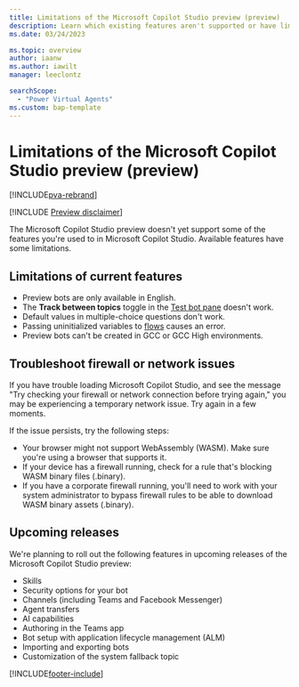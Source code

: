 ```yaml
---
title: Limitations of the Microsoft Copilot Studio preview (preview)
description: Learn which existing features aren't supported or have limitations in Microsoft Copilot Studio preview.
ms.date: 03/24/2023

ms.topic: overview
author: iaanw
ms.author: iawilt
manager: leeclontz

searchScope:
  - "Power Virtual Agents"
ms.custom: bap-template
---
```


# Limitations of the Microsoft Copilot Studio preview (preview)

[!INCLUDE[pva-rebrand](includes/pva-rebrand.md)]

[!INCLUDE [Preview disclaimer](includes/public-preview-disclaimer.md)]

The Microsoft Copilot Studio preview doesn't yet support some of the features you're used to in Microsoft Copilot Studio. Available features have some limitations.

## Limitations of current features

- Preview bots are only available in English.
- The **Track between topics** toggle in the [Test bot pane](authoring-test-bot.md) doesn't work.
- Default values in multiple-choice questions don't work.
- Passing uninitialized variables to [flows](advanced-flow.md) causes an error.
- Preview bots can't be created in GCC or GCC High environments.

## Troubleshoot firewall or network issues

If you have trouble loading Microsoft Copilot Studio, and see the message "Try checking your firewall or network connection before trying again," you may be experiencing a temporary network issue. Try again in a few moments.

If the issue persists, try the following steps:

- Your browser might not support WebAssembly (WASM). Make sure you're using a browser that supports it.
- If your device has a firewall running, check for a rule that's blocking WASM binary files (.binary).
- If you have a corporate firewall running, you'll need to work with your system administrator to bypass firewall rules to be able to download WASM binary assets (.binary).

## Upcoming releases

We're planning to roll out the following features in upcoming releases of the Microsoft Copilot Studio preview:

- Skills
- Security options for your bot
- Channels (including Teams and Facebook Messenger)
- Agent transfers
- AI capabilities
- Authoring in the Teams app
- Bot setup with application lifecycle management (ALM)
- Importing and exporting bots
- Customization of the system fallback topic

[!INCLUDE[footer-include](includes/footer-banner.md)]
